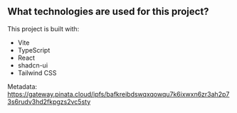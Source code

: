 ## What technologies are used for this project?

This project is built with:

- Vite
- TypeScript
- React
- shadcn-ui
- Tailwind CSS

Metadata: https://gateway.pinata.cloud/ipfs/bafkreibdswqxqowqu7k6ixwxn6zr3ah2p73s6rudv3hd2fkpgzs2vc5sty
